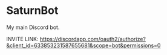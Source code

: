 # SaturnBot
My main Discord bot.

INVITE LINK:
https://discordapp.com/oauth2/authorize?&client_id=633853231587655681&scope=bot&permissions=0

